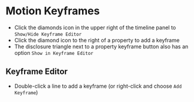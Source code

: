 # Motion Keyframes

- Click the diamonds icon in the upper right of the timeline panel to `Show/Hide Keyframe Editor`
- Click the diamond icon to the right of a property to add a keyframe
- The disclosure triangle next to a property keyframe button also has an option `Show in Keyframe Editor`

## Keyframe Editor

- Double-click a line to add a keyframe (or right-click and choose `Add Keyframe`)

